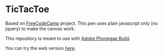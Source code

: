 # TicTacToe
Based on <a href="http://frecodecamp.com" target="_blank">FreeCodeCamp</a> project. This pen uses plain javascript only (no jquery) to make the canvas work.

This repository is meant to use with <a href="https://build.phonegap.com/" target="_blank">Adobe Phonegap Build</a>.

You can try the web version <a href="https://alf3run.github.io/TicTacToe-2players/" target="_blank">here</a>.
